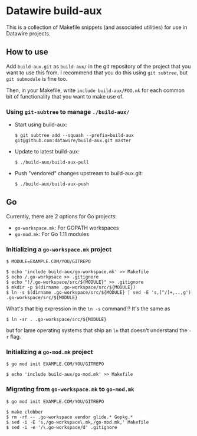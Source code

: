# Datawire build-aux

This is a collection of Makefile snippets (and associated utilities)
for use in Datawire projects.

## How to use

Add `build-aux.git` as `build-aux/` in the git repository of the
project that you want to use this from.  I recommend that you do this
using `git subtree`, but `git submodule` is fine too.

Then, in your Makefile, write `include build-aux/FOO.mk` for each
common bit of functionality that you want to make use of.

### Using `git-subtree` to manage `./build-aux/`

 - Start using build-aux:

       $ git subtree add --squash --prefix=build-aux git@github.com:datawire/build-aux.git master

 - Update to latest build-aux:

       $ ./build-aux/build-aux-pull

 - Push "vendored" changes upstream to build-aux.git:

       $ ./build-aux/build-aux-push

## Go

Currently, there are 2 options for Go projects:

 - `go-workspace.mk`: For GOPATH workspaces
 - `go-mod.mk`: For Go 1.11 modules

### Initializing a `go-workspace.mk` project

	$ MODULE=EXAMPLE.COM/YOU/GITREPO

	$ echo 'include build-aux/go-workspace.mk' >> Makefile
	$ echo /.go-workpsace >> .gitignore
	$ echo "!/.go-workspace/src/${MODULE}" >> .gitignore
	$ mkdir -p $(dirname .go-workspace/src/${MODULE})
	$ ln -s $(dirname .go-workspace/src/${MODULE} | sed -E 's,[^/]+,..,g') .go-workspace/src/${MODULE}

What's that big expression in the `ln -s` command!?  It's the same as

	$ ln -sr . .go-workspace/src/${MODULE}

but for lame operating systems that ship an `ln` that doesn't
understand the `-r` flag.

### Initializing a `go-mod.mk` project

	$ go mod init EXAMPLE.COM/YOU/GITREPO

	$ echo 'include build-aux/go-mod.mk' >> Makefile

### Migrating from `go-workspace.mk` to `go-mod.mk`

	$ go mod init EXAMPLE.COM/YOU/GITREPO

	$ make clobber
	$ rm -rf -- .go-workspace vendor glide.* Gopkg.*
	$ sed -i -E 's,/go-workspace\.mk,/go-mod.mk,' Makefile
	$ sed -i -e '/\.go-workspace/d' .gitignore
